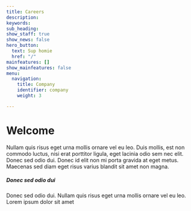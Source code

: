 ```yaml
---
title: Careers
description: 
keywords: 
sub_heading: 
show_staff: true
show_news: false
hero_button:
  text: Sup homie
  href: "/"
mainfeatures: []
show_mainfeatures: false
menu:
  navigation:
    title: Company
    identifier: company
    weight: 3

---
```

# Welcome
Nullam quis risus eget urna mollis ornare vel eu leo. Duis mollis, est non commodo luctus, nisi erat porttitor ligula, eget lacinia odio sem nec elit. Donec sed odio dui. Donec id elit non mi porta gravida at eget metus. Maecenas sed diam eget risus varius blandit sit amet non magna.

##### Donec sed odio dui
Donec sed odio dui. Nullam quis risus eget urna mollis ornare vel eu leo. Lorem ipsum dolor sit amet
